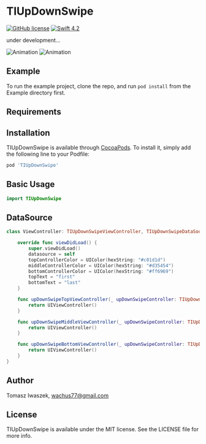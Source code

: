 # TIUpDownSwipe

[![GitHub license](https://img.shields.io/badge/license-MIT-lightgrey.svg)](https://raw.githubusercontent.com/wachus77/TIUpDownSwipe/master/LICENSE)
[![Swift 4.2](https://img.shields.io/badge/Swift-4.2-green.svg?style=flat)](https://developer.apple.com/swift/)

under development...

![Animation](https://raw.githubusercontent.com/wachus77/TIUpDownSwipe/master/Screenshots/first.gif)
![Animation](https://raw.githubusercontent.com/wachus77/TIUpDownSwipe/master/Screenshots/second.gif)

## Example

To run the example project, clone the repo, and run `pod install` from the Example directory first.

## Requirements

## Installation

TIUpDownSwipe is available through [CocoaPods](https://cocoapods.org). To install
it, simply add the following line to your Podfile:

```ruby
pod 'TIUpDownSwipe'
```
## Basic Usage

```swift
import TIUpDownSwipe
```

## DataSource

```swift
class ViewController: TIUpDownSwipeViewController, TIUpDownSwipeDataSource {

    override func viewDidLoad() {
        super.viewDidLoad()
        datasource = self
        topControllerColor = UIColor(hexString: "#c01d1d")
        middleControllerColor = UIColor(hexString: "#d35454")
        bottomControllerColor = UIColor(hexString: "#ff6969")
        topText = "first"
        bottomText = "last"
    }

    func upDownSwipeTopViewController(_ upDownSwipeController: TIUpDownSwipeViewController) -> UIViewController {
        return UIViewController()
    }

    func upDownSwipeMiddleViewController(_ upDownSwipeController: TIUpDownSwipeViewController) -> UIViewController {
        return UIViewController()
    }

    func upDownSwipeBottomViewController(_ upDownSwipeController: TIUpDownSwipeViewController) -> UIViewController {
        return UIViewController()
    }
}
```


## Author

Tomasz Iwaszek, wachus77@gmail.com

## License

TIUpDownSwipe is available under the MIT license. See the LICENSE file for more info.
